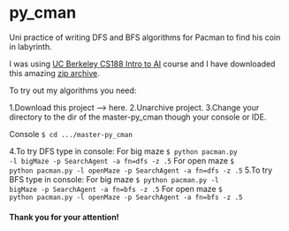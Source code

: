 # py_cman
Uni practice of writing DFS and BFS algorithms for Pacman to find his coin in labyrinth. 

I was using <a href = "http://ai.berkeley.edu/search.html#Introduction">UC Berkeley CS188 Intro to AI</a> course and I have downloaded this amazing <a href="https://s3-us-west-2.amazonaws.com/cs188websitecontent/projects/release/search/v1/001/search.zip">zip archive</a>.

To try out my algorithms you need:

1.Download this project --> <a>here</a>.
2.Unarchive project.
3.Change your directory to the dir of the master-py_cman though your console or IDE.

Console
<code>$ cd .../master-py_cman</code>

4.To try DFS type in console:
For big maze
<code>$ python pacman.py -l bigMaze -p SearchAgent -a fn=dfs -z .5</code>
For open maze
<code>$ python pacman.py -l openMaze -p SearchAgent -a fn=dfs -z .5</code>
5.To try BFS type in console:
For big maze
<code>$ python pacman.py -l bigMaze -p SearchAgent -a fn=bfs -z .5</code>
For open maze
<code>$ python pacman.py -l openMaze -p SearchAgent -a fn=bfs -z .5</code>

<h4>Thank you for your attention!</h4>
